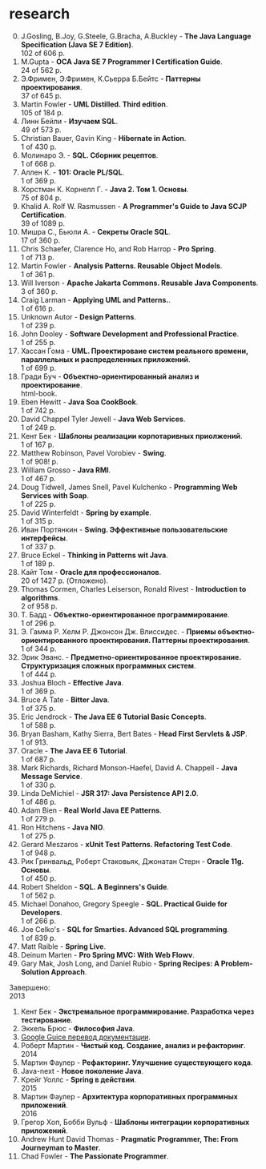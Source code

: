 research
========================================================================================
0. J.Gosling, B.Joy, G.Steele, G.Bracha, A.Buckley - <b>The Java Language Specification (Java SE 7 Edition)</b>.<br/>
   102 of 606 p.
0. M.Gupta - <b>OCA Java SE 7 Programmer I Certification Guide</b>.<br/>
   24 of 562 p.
1. Э.Фримен, Э.Фримен, К.Сьерра Б.Бейтс - <b>Паттерны проектирования</b>.<br/>
   37 of 645 p.
2. Martin Fowler - <b>UML Distilled. Third edition</b>.<br/>
   105 of 184 p.
3. Линн Бейли - <b>Изучаем SQL</b>.<br/>
   49 of 573 p. 
4. Christian Bauer, Gavin King - <b>Hibernate in Action</b>.<br/>
   1 of 430 p.
5. Молинаро Э. - <b>SQL. Сборник рецептов</b>.<br/>
   1 of 668 p.
6. Аллен К. - <b>101: Oracle PL/SQL</b>.<br/>
   1 of 369 p.
7. Хорстман К. Корнелл Г. - <b>Java 2. Том 1. Основы</b>.<br/>
   75 of 804 p.
8. Khalid A. Rolf W. Rasmussen - <b>A Programmer's Guide to Java SCJP Certification</b>.<br/>
   39 of 1089 p.
9. Мишра С., Бьюли А. - <b>Секреты Oracle SQL</b>.<br/>
   17 of 360 p.
10. Chris Schaefer, Clarence Ho, and Rob Harrop - <b>Pro Spring</b>.<br/> 
    1 of 713 p. 
11. Martin Fowler - <b>Analysis Patterns. Reusable Object Models</b>.<br/>
    1 of 361 p.
12. Will Iverson - <b>Apache Jakarta Commons. Reusable Java Components</b>.<br/>
    3 of 360 p.
13. Craig Larman - <b>Applying UML and Patterns.</b>.<br/>
    1 of 616 p.
15. Unknown Autor - <b>Design Patterns</b>.<br/>
    1 of 239 p.
16. John Dooley - <b>Software Development and Professional Practice</b>.<br/>
    1 of 255 p.
18. Хассан Гома - <b>UML. Проектироваие систем реального времени, параллельных и распределенных приложений</b>.<br/>
    1 of 699 p.
19. Гради Буч - <b>Объектно-ориентированный анализ и проектирование</b>.<br/>
    html-book.
20. Eben Hewitt - <b>Java Soa CookBook</b>.<br/>
    1 of 742 p.
21. David Chappel Tyler Jewell - <b>Java Web Services</b>.<br/>
    1 of 249 p.
22. Кент Бек - <b>Шаблоны реализации корпотаривных приолжений</b>.<br/>
    1 of 167 p.
23. Matthew Robinson, Pavel Vorobiev - <b>Swing</b>.<br/>
    1 of 908! p.
24. William Grosso - <b>Java RMI</b>.<br/>
    1 of 467 p.
25. Doug Tidwell, James Snell, Pavel Kulchenko - <b>Programming Web Services with Soap</b>.<br/>
    1 of 225 p.
26. David Winterfeldt - <b>Spring by example</b>.<br/>
    1 of 315 p.
27. Иван Портянкин - <b>Swing. Эффективные пользовательские интерфейсы</b>.<br/>
    1 of 337 p.
28. Bruce Eckel - <b>Thinking in Patterns wit Java</b>.<br/>
    1 of 189 p.
29. Кайт Том - <b>Oracle для профессионалов</b>.<br/>
   20 of 1427 p. (Отложено).
30. Thomas Cormen, Charles Leiserson, Ronald Rivest - <b>Introduction to algorithms</b>.<br/>
    2 of 958 p.
31. Т. Бадд - <b>Объектно-ориентированное программирование</b>.<br/>
    1 of 296 p.
32. Э. Гамма Р. Хелм Р. Джонсон Дж. Влиссидес. - <b>Приемы объектно-ориентированного проектирования. Паттерны проектирования</b>.<br/>
    1 of 344 p.
33. Эрик Эванс. - <b>Предметно-ориентированное проектирование. Структуризация сложных программных систем</b>.<br/>
    1 of 444 p.
35. Joshua Bloch - <b>Effective Java</b>.<br/>
    1 of 369 p.
36. Bruce A Tate - <b>Bitter Java</b>.<br/>
    1 of 375 p.
37. Eric Jendrock - <b>The Java EE 6 Tutorial Basic Concepts</b>.<br/>
    1 of 588 p.
38. Bryan Basham, Kathy Sierra, Bert Bates - <b>Head First Servlets & JSP</b>.<br/>
    1 of 913.
39. Oracle - <b>The Java EE 6 Tutorial</b>.<br/>
    1 of 687 p.
40. Mark Richards, Richard Monson-Haefel, David A. Chappell - <b>Java Message Service</b>.<br/>
    1 of 330 p.
41. Linda DeMichiel - <b>JSR 317: Java Persistence API 2.0</b>.<br/>
    1 of 486 p.
42. Adam Bien - <b>Real World Java EE Patterns</b>.<br/>
    1 of 279 p.
43. Ron Hitchens - <b>Java NIO</b>.<br/>
    1 of 275 p.
44. Gerard Meszaros - <b>xUnit Test Patterns. Refactoring Test Code</b>.<br/>
    1 of 948 p.
44. Рик Гринвальд, Роберт Стаковьяк, Джонатан Стерн - <b>Oracle 11g. Основы</b>.<br/>
    1 of 450 p.
45. Robert Sheldon - <b>SQL. A Beginners's Guide</b>.<br/>
    1 of 562 p.
46. Michael Donahoo, Gregory Speegle - <b>SQL. Practical Guide for Developers</b>.<br/>
    1 of 266 p.
47. Joe Celko's - <b>SQL for Smarties. Advanced SQL programming</b>.<br/>
    1 of 839 p.
48. Matt Raible - <b>Spring Live</b>.<br/>
49. Deinum Marten - <b>Pro Spring MVC: With Web Flowv</b>.<br/>
50. Gary Mak, Josh Long, and Daniel Rubio - <b>Spring Recipes: A Problem-Solution Approach</b>.<br/>

Завершено:
<br/>2013   
1. Кент Бек - <b>Экстремальное программирование. Разработка через тестирование</b>.<br/>
2. Эккель Брюс - <b>Философия Java</b>.<br/> 
3. [Google Guice перевод документации](http://netvl.github.io/guice/users-guide.html).<br/>
4. Роберт Мартин - <b>Чистый код. Создание, анализ и рефакторинг</b>.<br/>
2014<br/>
5. Мартин Фаулер - <b>Рефакторинг. Улучшение существующего кода</b>.<br/>
6. Java-next - <b>Новое поколение Java</b>.<br/>
7. Крейг Уоллс - <b>Spring в действии</b>.<br/>
2015<br/>
8. Мартин Фаулер - <b>Архитектура корпоративных программных приложений</b>.<br/>
2016<br/>
9. Грегор Хоп, Бобби Вульф - <b>Шаблоны интеграции корпоративных приложений</b>.<br/>
10. Andrew Hunt David Thomas - <b>Pragmatic Programmer, The: From Journeyman to Master</b>.<br/>
11. Chad Fowler - <b>The Passionate Programmer</b>.<br/>
